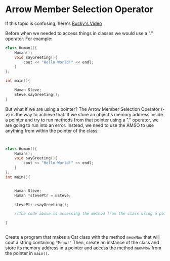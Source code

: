 # Arrow Member Selection Operator

If this topic is confusing, here's [Bucky's Video](https://www.youtube.com/watch?v=2RP4f9beidc&list=PLAE85DE8440AA6B83&index=42)


Before when we needed to access things in classes we would use a "." operator. For example:


```cpp
class Human(){
    Human();
    void sayGreeting(){
        cout << "Hello World!" << endl;
    }
};

int main(){

    Human Steve;
    Steve.sayGreeting();
}
```

But what if we are using a pointer? The Arrow Member Selection Operator (->) is the way to achieve that.
If we store an object's memory address inside a pointer and try to run methods from that pointer using a "." operator, we are going to run into an error. Instead, we need to use the AMSO to use anything from within the pointer of the class:

```cpp


class Human(){
    Human();
    void sayGreeting(){
        cout << "Hello World!" << endl;
    }
};
int main(){


    Human Steve;
    Human *stevePtr = &Steve;

    stevePtr->sayGreeting();

    //The code above is accessing the method from the class using a pointer.

}



```

Create a program that makes a Cat class with the method `meowNow` that will cout a string containing `"Meow!"`
Then, create an instance of the class and store its memory address in a pointer and access the method `meowNow` from the pointer in `main()`.